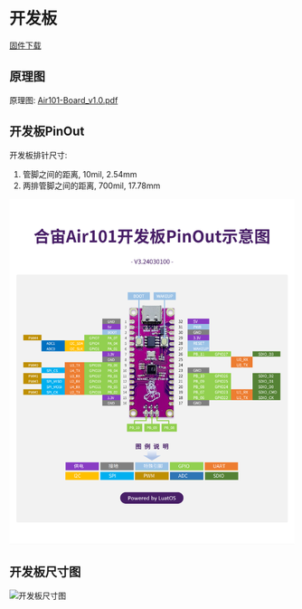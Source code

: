 # 开发板


[固件下载](https://gitee.com/openLuat/LuatOS/releases)

## 原理图

原理图: [Air101-Board_v1.0.pdf](https://cdn.openluat-luatcommunity.openluat.com/attachment/20210910182802476_Air101-Board_v1.0.pdf)

## 开发板PinOut

开发板排针尺寸:
1. 管脚之间的距离, 10mil, 2.54mm
2. 两排管脚之间的距离, 700mil, 17.78mm

![开发板PinOut](img/pinout.png)

## 开发板尺寸图

![开发板尺寸图](https://openluat-luatcommunity.oss-cn-hangzhou.aliyuncs.com/images/image-20220315111243670.png)
